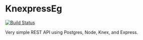 # KnexpressEg

[![Build Status](https://travis-ci.org/CWShelly/KnexpressEg.svg?branch=master)](https://travis-ci.org/CWShelly/KnexpressEg)


Very simple REST API using Postgres, Node, Knex, and Express. 
